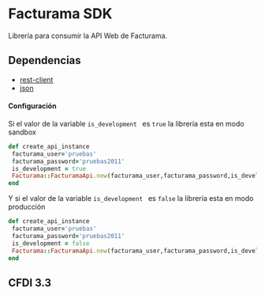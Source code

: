 # Facturama SDK
Librería para consumir la API Web de Facturama.
## Dependencias
* [rest-client](https://rubygems.org/gems/rest-client)
* [json](https://rubygems.org/search?utf8=%E2%9C%93&query=json)

#### Configuración  #####
Si el valor de la variable  ```is_development ``` es ```true``` la librería esta en modo sandbox
 ```.rb
def create_api_instance
  facturama_user='pruebas'
  facturama_password='pruebas2011'
  is_development = true
  Facturama::FacturamaApi.new(facturama_user,facturama_password,is_development)
end
```
Y si el valor de la variable  ```is_development ``` es ```false``` la librería esta en modo producción
 ```.rb
def create_api_instance
  facturama_user='pruebas'
  facturama_password='pruebas2011'
  is_development = false
  Facturama::FacturamaApi.new(facturama_user,facturama_password,is_development)
end
```
## CFDI 3.3



